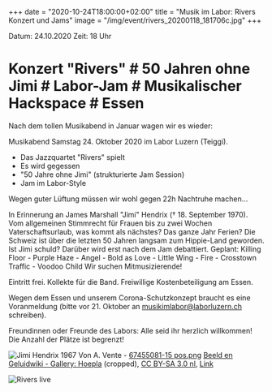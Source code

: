 +++
date = "2020-10-24T18:00:00+02:00"
title = "Musik im Labor: Rivers Konzert und Jams"
image = "/img/event/rivers_20200118_181706c.jpg"
+++

Datum: 24.10.2020
Zeit: 18 Uhr
 # Konzert "Rivers" # 50 Jahren ohne Jimi # Labor-Jam # Musikalischer Hackspace # Essen #

Nach dem tollen Musikabend in Januar wagen wir es wieder:

Musikabend Samstag 24. Oktober 2020 im Labor Luzern (Teiggi).
- Das Jazzquartet "Rivers" spielt
- Es wird gegessen
- "50 Jahre ohne Jimi" (strukturierte Jam Session)
- Jam im Labor-Style

<!--more-->

Wegen guter Lüftung müssen wir wohl gegen 22h Nachtruhe machen...

In Erinnerung an James Marshall "Jimi" Hendrix († 18. September 1970).
Vom allgemeinen Stimmrecht für Frauen bis zu zwei Wochen Vaterschaftsurlaub, was kommt als nächstes? Das ganze Jahr Ferien? Die Schweiz ist über die letzten 50 Jahren langsam zum Hippie-Land geworden.
 Ist Jimi schuld? Darüber wird erst nach dem Jam debattiert.
Geplant: Killing Floor - Purple Haze - Angel - Bold as Love - Little Wing - Fire - Crosstown Traffic - Voodoo Child
Wir suchen Mitmusizierende!

Eintritt frei. Kollekte für die Band. Freiwillige Kostenbeteiligung am Essen.

Wegen dem Essen und unserem Corona-Schutzkonzept braucht es eine Voranmeldung (bitte vor 21. Oktober an musikimlabor@laborluzern.ch schreiben).

Freundinnen oder Freunde des Labors: Alle seid ihr herzlich willkommen! Die Anzahl der Plätze ist begrenzt!

![Jimi Hendrix 1967](/img/event/Jimi_Hendrix_1967.png")
Von A. Vente - <a rel="nofollow" class="external text" href="https://wiki.beeldengeluid.nl/index.php/Bestand:67455081-15_pos.png">67455081-15 pos.png</a> <a rel="nofollow" class="external text" href="https://wiki.beeldengeluid.nl/index.php/Gallery:_Hoepla">Beeld en Geluidwiki - Gallery: Hoepla</a> (cropped), <a href="https://creativecommons.org/licenses/by-sa/3.0/nl/deed.en" title="Creative Commons Attribution-Share Alike 3.0 nl">CC BY-SA 3.0 nl</a>, <a href="https://commons.wikimedia.org/w/index.php?curid=9829202">Link</a>

![Rivers live](/img/event/rivers_small.png")
